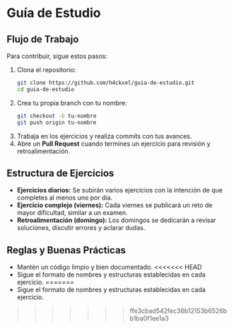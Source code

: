 # Guía de Estudio

## Flujo de Trabajo
Para contribuir, sigue estos pasos:

1. Clona el repositorio:
   ```bash
   git clone https://github.com/h4ckxel/guia-de-estudio.git
   cd guia-de-estudio
   ```
2. Crea tu propia branch con tu nombre:
   ```bash
   git checkout -b tu-nombre
   git push origin tu-nombre
   ```
3. Trabaja en los ejercicios y realiza commits con tus avances.
4. Abre un **Pull Request** cuando termines un ejercicio para revisión y retroalimentación.

## Estructura de Ejercicios
- **Ejercicios diarios:** Se subirán varios ejercicios con la intención de que completes al menos uno por día.
- **Ejercicio complejo (viernes):** Cada viernes se publicará un reto de mayor dificultad, similar a un examen.
- **Retroalimentación (domingo):** Los domingos se dedicarán a revisar soluciones, discutir errores y aclarar dudas.

## Reglas y Buenas Prácticas
- Mantén un código limpio y bien documentado.
<<<<<<< HEAD
- Sigue el formato de nombres y estructuras establecidas en cada ejercicio.
=======
- Sigue el formato de nombres y estructuras establecidas en cada ejercicio.
>>>>>>> ffe3cbad542fec36b12153b6526bb1ba0f1ee1a3

